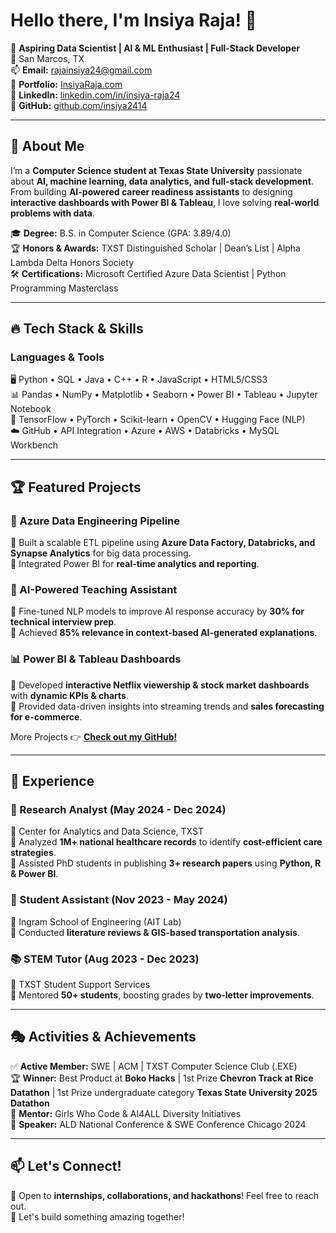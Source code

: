 # Hello there, I'm Insiya Raja! 👋

🚀 **Aspiring Data Scientist | AI & ML Enthusiast | Full-Stack Developer**  
📍 San Marcos, TX  
📫 **Email:** [rajainsiya24@gmail.com](mailto:rajainsiya24@gmail.com)  
🔗 **Portfolio:** [InsiyaRaja.com](https://InsiyaRaja.com)  
🔗 **LinkedIn:** [linkedin.com/in/insiya-raja24](https://linkedin.com/in/insiya-raja24)  
🔗 **GitHub:** [github.com/insiya2414](https://github.com/insiya2414)  

---

## 🌟 About Me
I’m a **Computer Science student at Texas State University** passionate about **AI, machine learning, data analytics, and full-stack development**. From building **AI-powered career readiness assistants** to designing **interactive dashboards with Power BI & Tableau**, I love solving **real-world problems with data**. 

🎓 **Degree:** B.S. in Computer Science (GPA: 3.89/4.0)  
🏆 **Honors & Awards:** TXST Distinguished Scholar | Dean’s List | Alpha Lambda Delta Honors Society  
🛠️ **Certifications:** Microsoft Certified Azure Data Scientist | Python Programming Masterclass  

---

## 🔥 Tech Stack & Skills
### **Languages & Tools**
🖥️ Python • SQL • Java • C++ • R • JavaScript • HTML5/CSS3  
📊 Pandas • NumPy • Matplotlib • Seaborn • Power BI • Tableau • Jupyter Notebook  
🤖 TensorFlow • PyTorch • Scikit-learn • OpenCV • Hugging Face (NLP)  
☁️ GitHub • API Integration • Azure • AWS • Databricks • MySQL Workbench  

---

## 🏆 Featured Projects
### **🚀 Azure Data Engineering Pipeline**
🔹 Built a scalable ETL pipeline using **Azure Data Factory, Databricks, and Synapse Analytics** for big data processing.  
🔹 Integrated Power BI for **real-time analytics and reporting**.  

### **🤖 AI-Powered Teaching Assistant**
🔹 Fine-tuned NLP models to improve AI response accuracy by **30% for technical interview prep**.  
🔹 Achieved **85% relevance in context-based AI-generated explanations**.  

### **📊 Power BI & Tableau Dashboards**
🔹 Developed **interactive Netflix viewership & stock market dashboards** with **dynamic KPIs & charts**.  
🔹 Provided data-driven insights into streaming trends and **sales forecasting for e-commerce**.  

More Projects 👉 **[Check out my GitHub!](https://github.com/insiya2414)**

---

## 💼 Experience
### **🔬 Research Analyst (May 2024 - Dec 2024)**
📍 Center for Analytics and Data Science, TXST  
🔹 Analyzed **1M+ national healthcare records** to identify **cost-efficient care strategies**.  
🔹 Assisted PhD students in publishing **3+ research papers** using **Python, R & Power BI**.  

### **📡 Student Assistant (Nov 2023 - May 2024)**
📍 Ingram School of Engineering (AIT Lab)  
🔹 Conducted **literature reviews & GIS-based transportation analysis**.  

### **📚 STEM Tutor (Aug 2023 - Dec 2023)**
📍 TXST Student Support Services  
🔹 Mentored **50+ students**, boosting grades by **two-letter improvements**.  

---

## 🎭 Activities & Achievements
✅ **Active Member:** SWE | ACM | TXST Computer Science Club (.EXE)  
🏆 **Winner:** Best Product at **Boko Hacks** | 1st Prize **Chevron Track at Rice Datathon** | 1st Prize undergraduate category **Texas State University 2025 Datathon**  
🌟 **Mentor:** Girls Who Code & AI4ALL Diversity Initiatives  
🎤 **Speaker:** ALD National Conference & SWE Conference Chicago 2024  

---

## 📫 Let's Connect!
💬 Open to **internships, collaborations, and hackathons**! Feel free to reach out.  
🚀 Let's build something amazing together!  
